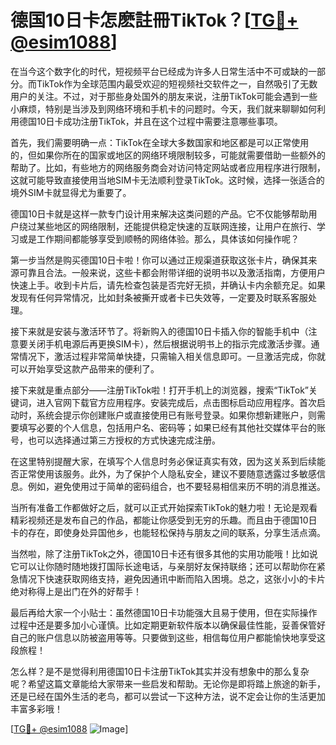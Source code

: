 # 德国10日卡怎麽註冊TikTok？[[TG💪+ @esim1088](https://t.me/s/esim1088)]

在当今这个数字化的时代，短视频平台已经成为许多人日常生活中不可或缺的一部分。而TikTok作为全球范围内最受欢迎的短视频社交软件之一，自然吸引了无数用户的关注。不过，对于那些身处国外的朋友来说，注册TikTok可能会遇到一些小麻烦，特别是当涉及到网络环境和手机卡的问题时。今天，我们就来聊聊如何利用德国10日卡成功注册TikTok，并且在这个过程中需要注意哪些事项。

首先，我们需要明确一点：TikTok在全球大多数国家和地区都是可以正常使用的，但如果你所在的国家或地区的网络环境限制较多，可能就需要借助一些额外的帮助了。比如，有些地方的网络服务商会对访问特定网站或者应用程序进行限制，这就可能导致直接使用当地SIM卡无法顺利登录TikTok。这时候，选择一张适合的境外SIM卡就显得尤为重要了。

德国10日卡就是这样一款专门设计用来解决这类问题的产品。它不仅能够帮助用户绕过某些地区的网络限制，还能提供稳定快速的互联网连接，让用户在旅行、学习或是工作期间都能够享受到顺畅的网络体验。那么，具体该如何操作呢？

第一步当然是购买德国10日卡啦！你可以通过正规渠道获取这张卡片，确保其来源可靠且合法。一般来说，这些卡都会附带详细的说明书以及激活指南，方便用户快速上手。收到卡片后，请先检查包装是否完好无损，并确认卡内余额充足。如果发现有任何异常情况，比如封条被撕开或者卡已失效等，一定要及时联系客服处理。

接下来就是安装与激活环节了。将新购入的德国10日卡插入你的智能手机中（注意要关闭手机电源后再更换SIM卡），然后根据说明书上的指示完成激活步骤。通常情况下，激活过程非常简单快捷，只需输入相关信息即可。一旦激活完成，你就可以开始享受这款产品带来的便利了。

接下来就是重点部分——注册TikTok啦！打开手机上的浏览器，搜索“TikTok”关键词，进入官网下载官方应用程序。安装完成后，点击图标启动应用程序。首次启动时，系统会提示你创建账户或直接使用已有账号登录。如果你想新建账户，则需要填写必要的个人信息，包括用户名、密码等；如果已经有其他社交媒体平台的账号，也可以选择通过第三方授权的方式快速完成注册。

在这里特别提醒大家，在填写个人信息时务必保证真实有效，因为这关系到后续能否正常使用该服务。此外，为了保护个人隐私安全，建议不要随意透露过多敏感信息。例如，避免使用过于简单的密码组合，也不要轻易相信来历不明的消息推送。

当所有准备工作都做好之后，就可以正式开始探索TikTok的魅力啦！无论是观看精彩视频还是发布自己的作品，都能让你感受到无穷的乐趣。而且由于德国10日卡的存在，即使身处异国他乡，也能轻松保持与朋友之间的联系，分享生活点滴。

当然啦，除了注册TikTok之外，德国10日卡还有很多其他的实用功能哦！比如说它可以让你随时随地拨打国际长途电话，与亲朋好友保持联络；还可以帮助你在紧急情况下快速获取网络支持，避免因通讯中断而陷入困境。总之，这张小小的卡片绝对称得上是出门在外的好帮手！

最后再给大家一个小贴士：虽然德国10日卡功能强大且易于使用，但在实际操作过程中还是要多加小心谨慎。比如定期更新软件版本以确保最佳性能，妥善保管好自己的账户信息以防被盗用等等。只要做到这些，相信每位用户都能愉快地享受这段旅程！

怎么样？是不是觉得利用德国10日卡注册TikTok其实并没有想象中的那么复杂呢？希望这篇文章能给大家带来一些启发和帮助。无论你是即将踏上旅途的新手，还是已经在国外生活的老鸟，都可以尝试一下这种方法，说不定会让你的生活更加丰富多彩哦！

[[TG💪+ @esim1088](https://t.me/s/esim1088) ![Image](https://i.postimg.cc/4NQfJmqS/Snipaste-2025-05-13-00-14-12.png)]